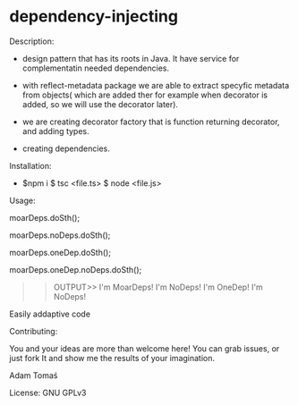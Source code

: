 # dependency-injecting

Description:

- design pattern that has its roots in Java. It have service for complementatin needed dependencies.


- with reflect-metadata package we are able to extract specyfic metadata from objects( which are added ther for example when decorator is added, so we will use the decorator later).
- we are creating decorator factory that is function returning decorator, and adding types.
- creating dependencies.

Installation:

- $npm i $ tsc <file.ts> $ node <file.js>

Usage:

moarDeps.doSth();

moarDeps.noDeps.doSth();

moarDeps.oneDep.doSth();

moarDeps.oneDep.noDeps.doSth();


>> OUTPUT>> I'm MoarDeps!
I'm NoDeps!
I'm OneDep!
I'm NoDeps!

Easily addaptive code

Contributing:

You and your ideas are more than welcome here! You can grab issues, or just fork It and show me the results of your imagination.

Adam Tomaś

License: GNU GPLv3
